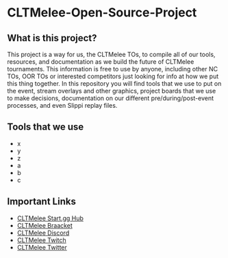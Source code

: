 # CLTMelee-Open-Source-Project

## What is this project?
This project is a way for us, the CLTMelee TOs, to compile all of our tools, resources, and documentation as we build the future of CLTMelee tournaments. This information is free to use by anyone, including other NC TOs, OOR TOs or interested competitors just looking for info at how we put this thing together. In this repository you will find tools that we use to put on the event, stream overlays and other graphics, project boards that we use to make decisions, documentation on our different pre/during/post-event processes, and even Slippi replay files.


## Tools that we use

 - x
 - y
 - z
 - a
 - b
 - c

## Important Links

 - [CLTMelee Start.gg Hub]()
 - [CLTMelee Braacket]()
 - [CLTMelee Discord]() 
 - [CLTMelee Twitch]()
 - [CLTMelee Twitter]()

